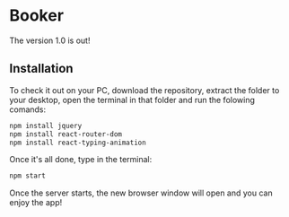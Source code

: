 # Booker

The version 1.0 is out!

## Installation

To check it out on your PC, download the repository, extract the folder to your desktop, open the terminal in that folder and run the folowing comands:

```bash
npm install jquery
npm install react-router-dom
npm install react-typing-animation
```
Once it's all done, type in the terminal:

```bash
npm start
```

Once the server starts, the new browser window will open and you can enjoy the app!